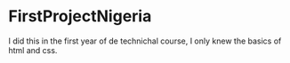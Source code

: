 # FirstProjectNigeria
I did this in the first year of de technichal course, I only knew the basics of html and css.
